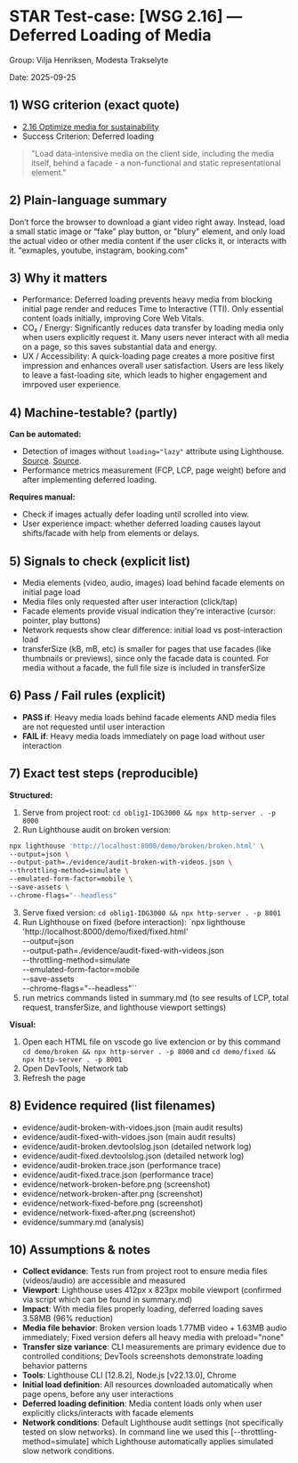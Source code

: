 # STAR Test-case: [WSG 2.16] — Deferred Loading of Media

Group: Vilja Henriksen, Modesta Trakselyte

Date: 2025-09-25

## 1) WSG criterion (exact quote)
- [2.16 Optimize media for sustainability](https://w3c.github.io/sustainableweb-wsg/#optimize-media-for-sustainability)
- Success Criterion: Deferred loading
> "Load data-intensive media on the client side, including the media itself, behind a facade - a non-functional and static representational element."

## 2) Plain-language summary
Don’t force the browser to download a giant video right away. Instead, load a small static image or “fake” play button, or "blury" element, and only load the actual video or other media content if the user clicks it, or interacts with it. "exmaples, youtube, instagram, booking.com"

## 3) Why it matters
- Performance: Deferred loading prevents heavy media from blocking initial page render and reduces Time to Interactive (TTI). Only essential content loads initially, improving Core Web Vitals.
- CO₂ / Energy: Significantly reduces data transfer by loading media only when users explicitly request it. Many users never interact with all media on a page, so this saves substantial data and energy.
- UX / Accessibility: A quick-loading page creates a more positive first impression and enhances overall user satisfaction. Users are less likely to leave a fast-loading site, which leads to higher engagement and imrpoved user experience.


## 4) Machine-testable? (partly)
**Can be automated:**
- Detection of images without `loading="lazy"` attribute using Lighthouse. [Source](https://web.dev/articles/browser-level-image-lazy-loading). [Source](https://developer.mozilla.org/en-US/docs/Web/Performance/Guides/Lazy_loading#images_and_iframes).
- Performance metrics measurement (FCP, LCP, page weight) before and after implementing deferred loading.

**Requires manual:**
- Check if images actually defer loading until scrolled into view.
- User experience impact: whether deferred loading causes layout shifts/facade with help from elements or delays.

## 5) Signals to check (explicit list)
- Media elements (video, audio, images) load behind facade elements on initial page load
- Media files only requested after user interaction (click/tap)
- Facade elements provide visual indication they're interactive (cursor: pointer, play buttons)
- Network requests show clear difference: initial load vs post-interaction load
- transferSize (kB, mB, etc) is smaller for pages that use facades (like thumbnails or previews), since only the facade data is counted. For media without a facade, the full file size is included in transferSize

## 6) Pass / Fail rules (explicit)
- **PASS if**: Heavy media loads behind facade elements AND media files are not requested until user interaction
- **FAIL if**: Heavy media loads immediately on page load without user interaction

## 7) Exact test steps (reproducible)
**Structured:**
1. Serve from project root: `cd oblig1-IDG3000 && npx http-server . -p 8000`
2. Run Lighthouse audit on broken version: 
```bash
npx lighthouse 'http://localhost:8000/demo/broken/broken.html' \
--output=json \
--output-path=./evidence/audit-broken-with-videos.json \
--throttling-method=simulate \
--emulated-form-factor=mobile \
--save-assets \
--chrome-flags="--headless"
```

3. Serve fixed version: `cd oblig1-IDG3000 && npx http-server . -p 8001` 
4. Run Lighthouse on fixed (before interaction): 
`npx lighthouse 'http://localhost:8000/demo/fixed/fixed.html' \
--output=json \
--output-path=./evidence/audit-fixed-with-videos.json \
--throttling-method=simulate \
--emulated-form-factor=mobile \
--save-assets \
--chrome-flags="--headless"``
5. run metrics commands listed in summary.md (to see results of LCP, total request, transferSize, and lighthouse viewport settings)

**Visual:**
1. Open each HTML file on vscode go live extencion or by this command `cd demo/broken && npx http-server . -p 8000` and `cd demo/fixed && npx http-server . -p 8001` 
2. Open DevTools, Network tab
3. Refresh the page


## 8) Evidence required (list filenames)
- evidence/audit-broken-with-vidoes.json (main audit results)
- evidence/audit-fixed-with-vidoes.json (main audit results)
- evidence/audit-broken.devtoolslog.json (detailed network log)
- evidence/audit-fixed.devtoolslog.json (detailed network log)
- evidence/audit-broken.trace.json (performance trace)
- evidence/audit-fixed.trace.json (performance trace)
- evidence/network-broken-before.png (screenshot)
- evidence/network-broken-after.png (screenshot)
- evidence/network-fixed-before.png (screenshot)
- evidence/network-fixed-after.png (screenshot)
- evidence/summary.md (analysis)


## 10) Assumptions & notes
- **Collect evidance**: Tests run from project root to ensure media files (videos/audio) are accessible and measured
- **Viewport**: Lighthouse uses 412px x 823px mobile viewport (confirmed via script which can be found in summary.md)
- **Impact**: With media files properly loading, deferred loading saves 3.58MB (96% reduction)
- **Media file behavior**: Broken version loads 1.77MB video + 1.63MB audio immediately; Fixed version defers all heavy media with preload="none"
- **Transfer size variance**: CLI measurements are primary evidence due to controlled conditions; DevTools screenshots demonstrate loading behavior patterns
- **Tools**: Lighthouse CLI [12.8.2], Node.js [v22.13.0], Chrome
- **Initial load definition**: All resources downloaded automatically when page opens, before any user interactions
- **Deferred loading definition**: Media content loads only when user explicitly clicks/interacts with facade elements
- **Network conditions**: Default Lighthouse audit settings (not specifically tested on slow networks). In command line we used this [--throttling-method=simulate] which Lighthouse automatically applies simulated slow network conditions. 
